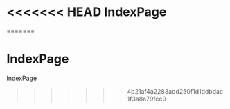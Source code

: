 <<<<<<< HEAD
IndexPage
=========
=======
# IndexPage
IndexPage
>>>>>>> 4b21af4a2283add250f1d1ddbdac1f3a8a79fce9
